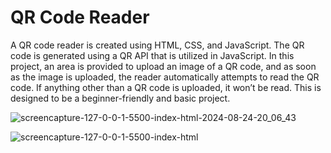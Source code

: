 # QR Code Reader

A QR code reader is created using HTML, CSS, and JavaScript.
The QR code is generated using a QR API that is utilized in JavaScript. 
In this project, an area is provided to upload an image of a QR code, and as soon as the image is uploaded, the reader automatically attempts to read the QR code. 
If anything other than a QR code is uploaded, it won’t be read. This is designed to be a beginner-friendly and basic project.


![screencapture-127-0-0-1-5500-index-html-2024-08-24-20_06_43](https://github.com/user-attachments/assets/27c87add-e72d-499c-a1ce-cb2437f198af)

![screencapture-127-0-0-1-5500-index-html](https://github.com/user-attachments/assets/d0651c36-105f-476d-b560-fe90a2d9a2c5)
